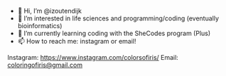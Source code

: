 - 👋 Hi, I’m @izoutendijk
- 👀 I’m interested in life sciences and programming/coding (eventually bioinformatics)
- 🌱 I’m currently learning coding with the SheCodes program (Plus)
- 📫 How to reach me: instagram or email!

Instagram: https://www.instagram.com/colorsofiris/
Email: coloringofiris@gmail.com

<!---
izoutendijk/izoutendijk is a ✨ special ✨ repository because its `README.md` (this file) appears on your GitHub profile.
You can click the Preview link to take a look at your changes.
--->
